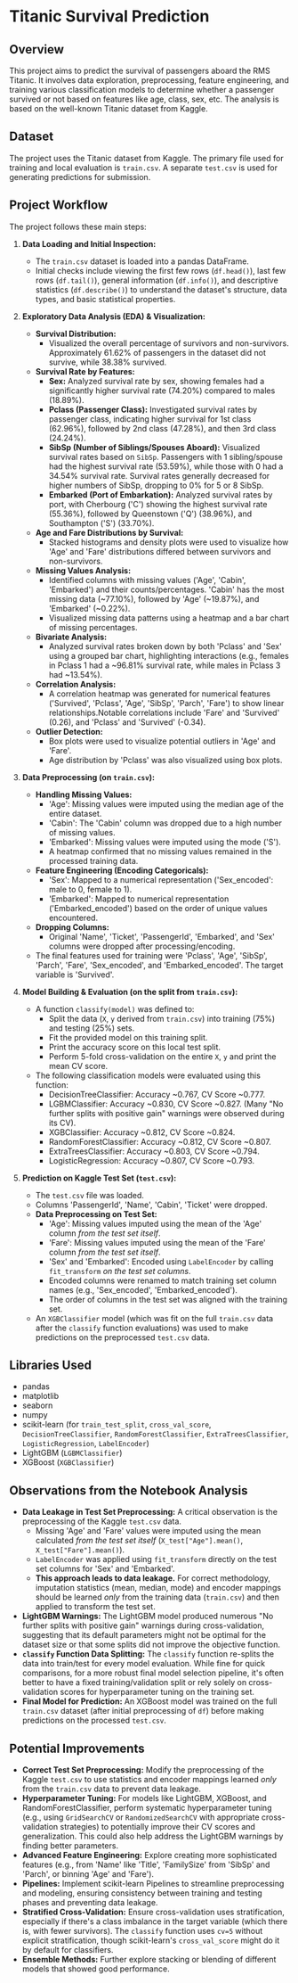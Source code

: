 # Titanic Survival Prediction

## Overview
This project aims to predict the survival of passengers aboard the RMS Titanic. It involves data exploration, preprocessing, feature engineering, and training various classification models to determine whether a passenger survived or not based on features like age, class, sex, etc. The analysis is based on the well-known Titanic dataset from Kaggle.

## Dataset
The project uses the Titanic dataset from Kaggle. The primary file used for training and local evaluation is `train.csv`.  A separate `test.csv` is used for generating predictions for submission.

## Project Workflow

The project follows these main steps:

1.  **Data Loading and Initial Inspection:**
    * The `train.csv` dataset is loaded into a pandas DataFrame.
    * Initial checks include viewing the first few rows (`df.head()`), last few rows (`df.tail()`), general information (`df.info()`), and descriptive statistics (`df.describe()`) to understand the dataset's structure, data types, and basic statistical properties.

2.  **Exploratory Data Analysis (EDA) & Visualization:**
    * **Survival Distribution:**
        * Visualized the overall percentage of survivors and non-survivors.  Approximately 61.62% of passengers in the dataset did not survive, while 38.38% survived.
    * **Survival Rate by Features:**
        * **Sex:** Analyzed survival rate by sex, showing females had a significantly higher survival rate (74.20%) compared to males (18.89%).
        * **Pclass (Passenger Class):** Investigated survival rates by passenger class, indicating higher survival for 1st class (62.96%), followed by 2nd class (47.28%), and then 3rd class (24.24%).
        * **SibSp (Number of Siblings/Spouses Aboard):** Visualized survival rates based on `SibSp`. Passengers with 1 sibling/spouse had the highest survival rate (53.59%), while those with 0 had a 34.54% survival rate. Survival rates generally decreased for higher numbers of SibSp, dropping to 0% for 5 or 8 SibSp.
        * **Embarked (Port of Embarkation):** Analyzed survival rates by port, with Cherbourg ('C') showing the highest survival rate (55.36%), followed by Queenstown ('Q') (38.96%), and Southampton ('S') (33.70%).
    * **Age and Fare Distributions by Survival:**
        * Stacked histograms and density plots were used to visualize how 'Age' and 'Fare' distributions differed between survivors and non-survivors.
    * **Missing Values Analysis:**
        * Identified columns with missing values ('Age', 'Cabin', 'Embarked') and their counts/percentages. 'Cabin' has the most missing data (~77.10%), followed by 'Age' (~19.87%), and 'Embarked' (~0.22%).
        * Visualized missing data patterns using a heatmap and a bar chart of missing percentages.
    * **Bivariate Analysis:**
        * Analyzed survival rates broken down by both 'Pclass' and 'Sex' using a grouped bar chart, highlighting interactions (e.g., females in Pclass 1 had a ~96.81% survival rate, while males in Pclass 3 had ~13.54%).
    * **Correlation Analysis:**
        * A correlation heatmap was generated for numerical features ('Survived', 'Pclass', 'Age', 'SibSp', 'Parch', 'Fare') to show linear relationships.Notable correlations include 'Fare' and 'Survived' (0.26), and 'Pclass' and 'Survived' (-0.34).
    * **Outlier Detection:**
        * Box plots were used to visualize potential outliers in 'Age' and 'Fare'.
        * Age distribution by 'Pclass' was also visualized using box plots.

3.  **Data Preprocessing (on `train.csv`):**
    * **Handling Missing Values:**
        * 'Age': Missing values were imputed using the median age of the entire dataset.
        * 'Cabin': The 'Cabin' column was dropped due to a high number of missing values.
        * 'Embarked': Missing values were imputed using the mode ('S').
        * A heatmap confirmed that no missing values remained in the processed training data.
    * **Feature Engineering (Encoding Categoricals):**
        * 'Sex': Mapped to a numerical representation ('Sex\_encoded': male to 0, female to 1).
        * 'Embarked': Mapped to numerical representation ('Embarked\_encoded') based on the order of unique values encountered.
    * **Dropping Columns:**
        * Original 'Name', 'Ticket', 'PassengerId', 'Embarked', and 'Sex' columns were dropped after processing/encoding.
    * The final features used for training were 'Pclass', 'Age', 'SibSp', 'Parch', 'Fare', 'Sex\_encoded', and 'Embarked\_encoded'. The target variable is 'Survived'.
4.  **Model Building & Evaluation (on the split from `train.csv`):**
    * A function `classify(model)` was defined to:
        * Split the data (`X`, `y` derived from `train.csv`) into training (75%) and testing (25%) sets.
        * Fit the provided model on this training split.
        * Print the accuracy score on this local test split.
        * Perform 5-fold cross-validation on the entire `X`, `y` and print the mean CV score.
    * The following classification models were evaluated using this function:
        * DecisionTreeClassifier: Accuracy ~0.767, CV Score ~0.777.
        * LGBMClassifier: Accuracy ~0.830, CV Score ~0.827. (Many "No further splits with positive gain" warnings were observed during its CV).
        * XGBClassifier: Accuracy ~0.812, CV Score ~0.824.
        * RandomForestClassifier: Accuracy ~0.812, CV Score ~0.807.
        * ExtraTreesClassifier: Accuracy ~0.803, CV Score ~0.794.
        * LogisticRegression: Accuracy ~0.807, CV Score ~0.793.

5.  **Prediction on Kaggle Test Set (`test.csv`):**
    * The `test.csv` file was loaded.
    * Columns 'PassengerId', 'Name', 'Cabin', 'Ticket' were dropped.
    * **Data Preprocessing on Test Set:**
        * 'Age': Missing values imputed using the mean of the 'Age' column *from the test set itself*.
        * 'Fare': Missing values imputed using the mean of the 'Fare' column *from the test set itself*.
        * 'Sex' and 'Embarked': Encoded using `LabelEncoder` by calling `fit_transform` *on the test set columns*.
        * Encoded columns were renamed to match training set column names (e.g., 'Sex\_encoded', 'Embarked\_encoded').
        * The order of columns in the test set was aligned with the training set.
    * An `XGBClassifier` model (which was fit on the full `train.csv` data after the `classify` function evaluations) was used to make predictions on the preprocessed `test.csv` data.

## Libraries Used
* pandas
* matplotlib
* seaborn
* numpy
* scikit-learn (for `train_test_split`, `cross_val_score`, `DecisionTreeClassifier`, `RandomForestClassifier`, `ExtraTreesClassifier`, `LogisticRegression`, `LabelEncoder`)
* LightGBM (`LGBMClassifier`)
* XGBoost (`XGBClassifier`)

## Observations from the Notebook Analysis

* **Data Leakage in Test Set Preprocessing:** A critical observation is the preprocessing of the Kaggle `test.csv` data.
    * Missing 'Age' and 'Fare' values were imputed using the mean calculated *from the test set itself* (`X_test["Age"].mean()`, `X_test["Fare"].mean()`).
    * `LabelEncoder` was applied using `fit_transform` directly on the test set columns for 'Sex' and 'Embarked'.
    * **This approach leads to data leakage.** For correct methodology, imputation statistics (mean, median, mode) and encoder mappings should be learned *only* from the training data (`train.csv`) and then applied to transform the test set.
* **LightGBM Warnings:** The LightGBM model produced numerous "No further splits with positive gain" warnings during cross-validation, suggesting that its default parameters might not be optimal for the dataset size or that some splits did not improve the objective function.
* **`classify` Function Data Splitting:** The `classify` function re-splits the data into train/test for every model evaluation. While fine for quick comparisons, for a more robust final model selection pipeline, it's often better to have a fixed training/validation split or rely solely on cross-validation scores for hyperparameter tuning on the training set.
* **Final Model for Prediction:** An XGBoost model was trained on the full `train.csv` dataset (after initial preprocessing of `df`) before making predictions on the processed `test.csv`.

## Potential Improvements

* **Correct Test Set Preprocessing:** Modify the preprocessing of the Kaggle `test.csv` to use statistics and encoder mappings learned *only* from the `train.csv` data to prevent data leakage.
* **Hyperparameter Tuning:** For models like LightGBM, XGBoost, and RandomForestClassifier, perform systematic hyperparameter tuning (e.g., using `GridSearchCV` or `RandomizedSearchCV` with appropriate cross-validation strategies) to potentially improve their CV scores and generalization. This could also help address the LightGBM warnings by finding better parameters.
* **Advanced Feature Engineering:** Explore creating more sophisticated features (e.g., from 'Name' like 'Title', 'FamilySize' from 'SibSp' and 'Parch', or binning 'Age' and 'Fare').
* **Pipelines:** Implement scikit-learn Pipelines to streamline preprocessing and modeling, ensuring consistency between training and testing phases and preventing data leakage.
* **Stratified Cross-Validation:** Ensure cross-validation uses stratification, especially if there's a class imbalance in the target variable (which there is, with fewer survivors). The `classify` function uses `cv=5` without explicit stratification, though scikit-learn's `cross_val_score` might do it by default for classifiers.
* **Ensemble Methods:** Further explore stacking or blending of different models that showed good performance.
